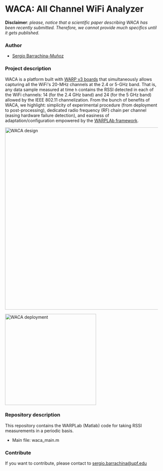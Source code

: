 # WACA: All Channel WiFi Analyzer

**Disclaimer**: *please, notice that a scientific paper describing WACA has been recently submitted. Therefore, we cannot provide much specifics until it gets published.*

### Author
* [Sergio Barrachina-Muñoz](https://github.com/sergiobarra)

### Project description

WACA is a platform built with [WARP v3 boards](http://warpproject.org) that simultaneously allows capturing all the WiFi's 20-MHz channels at the 2.4 or 5-GHz band. That is, any data sample measured at time `h` contains the RSSI detected in each of the WiFi channels: 14 (for the 2.4 GHz band) and 24 (for the 5 GHz band) allowed by the IEEE 802.11 channelization. From the bunch of benefits of WACA, we highlight: simplicity of experimental procedure (from deployment to post-processing), dedicated radio frequency (RF) chain per channel (easing hardware failure detection), and easiness of adaptation/configuration empowered by the [WARPLAb framework](https://warpproject.org/trac/wiki/WARPLab).

<img src="https://github.com/sergiobarra/WACA_WiFiAnalyzer/blob/master/resources/images/waca_design.PNG" alt="WACA design"
	title="WACA design" width="600" />

<img src="https://github.com/sergiobarra/WACA_WiFiAnalyzer/blob/master/resources/images/waca_deployment.PNG" alt="WACA deployment"
	title="WACA deployment" width="300" />

### Repository description
This repository contains the WARPLab (Matlab) code for taking RSSI measurements in a periodic basis.
* Main file: waca_main.m

### Contribute

If you want to contribute, please contact to [sergio.barrachina@upf.edu](sergio.barrachina@upf.edu)
